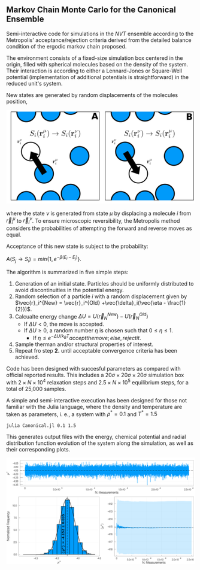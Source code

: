 ## Markov Chain Monte Carlo for the Canonical Ensemble

Semi-interactive code for simulations in the *NVT* ensemble according to the Metropolis' acceptance/rejection criteria derived from the detailed balance condition of the ergodic markov chain proposed.

The environment consists of a fixed-size simulation box centered in the origin, filled with spherical molecules based on the density of the system. Their interaction is according to either a Lennard-Jones or Square-Well potential (implementation of additional potentials is straightforward) in the reduced unit's system.

New states are generated by random displacements of the molecules position, 

![Displacement](/img/Displacement_Image.png)

where the state $\nu$ is generated from state $\mu$ by displacing a molecule $i$ from $\vec{r}_i^\mu$ to $\vec{r}_i^\nu$. To ensure microscopic reversibility, the Metropolis method considers the probabilities of attempting the forward and reverse moves as equal.

Acceptance of this new state is subject to the probability:

$A(S_j \rightarrow S_i) = min\{1, e^{-\beta(E_i - E_j)}\}$.

The algorithm is summarized in five simple steps:

1. Generation of an initial state. Particles should be uniformly distributed to avoid discontinuities in the potential energy.
2. Random selection of a particle $i$ with a random displacement given by $\vec{r}_i^{New} = \vec{r}_i^{Old} +\vec{\delta}_i(\vec{\eta - \frac{1}{2}})$.
3. Calcualte energy change $\Delta U = U(\vec{r}_N^{New}) - U(\vec{r}_N^{Old})$
    * If $\Delta U < 0$, the move is accepted.
    * If $\Delta U \geq 0$, a random number $\eta$ is chosen such that $0 \leq \eta \leq 1$.
        * If $\eta \leq e^{-\Delta U /k_BT} accept the move; else, reject it.$
4. Sample therman and/or structural properties of interest.
5. Repeat fro step **2.** until acceptable convergence criteria has been achieved.

Code has been designed with succesful parameters as compared with official reported results. This includes a $20\sigma \times 20\sigma \times 20 \sigma$ simulation box with $2 \times N \times 10^4$ relaxation steps and $2.5 \times N \times 10^5$ equilibrium steps, for a total of 25,000 samples.

A simple and semi-interactive execution has been designed for those not familiar with the Julia language, where the density and temperature are taken as parameters, i. e., a system with $\rho^* = 0.1$ and $T^* = 1.5$

    julia Canonical.jl 0.1 1.5

This generates output files with the energy, chemical potential and radial distribution function evolution of the system along the simulation, as well as their corresponding plots.

![Displacement](/img/NVT_ChemicalPotentialConvergence.png)